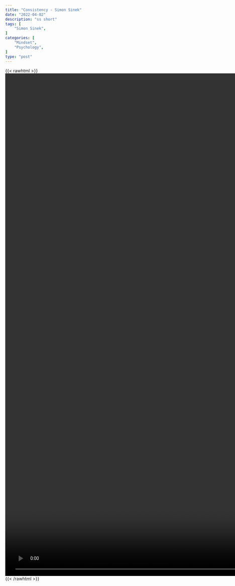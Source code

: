 ```yaml
---
title: "Consistency - Simon Sinek"
date: "2022-04-02"
description: "ss short"
tags: [
    "Simon Sinek",
]
categories: [
    "Mindset",
    "Psychology",
]
type: "post"
---
```

{{< rawhtml >}}
    <video style="height:40vh;width:auto" overflow="hidden" controls>
        <source src="https://clips.dev00ps.com/Simon%20Sinek/CONSISTENCY%20-%20Motivational%20Speech.mp4" type="video/mp4"> 
    </video>
{{< /rawhtml >}}